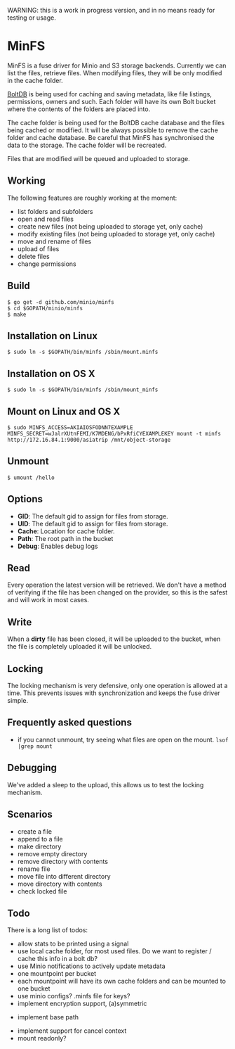 WARNING: this is a work in progress version, and in no means ready for testing or usage.

# MinFS
MinFS is a fuse driver for Minio and S3 storage backends. Currently we can list the files, retrieve files. When modifying files, they will be only modified in the cache folder.

[BoltDB](https://github.com/boltdb/bolt) is being used for caching and saving metadata, like file listings, permissions, owners and such. Each folder will have its own Bolt bucket where the contents of the folders are placed into.

The cache folder is being used for the BoltDB cache database and the files being cached or modified. It will be always possible to remove the cache folder and cache database. Be careful that MinFS has synchronised the data to the storage. The cache folder will be recreated.

Files that are modified will be queued and uploaded to storage.

## Working

The following features are roughly working at the moment:

* list folders and subfolders
* open and read files
* create new files (not being uploaded to storage yet, only cache)
* modify existing files (not being uploaded to storage yet, only cache)
* move and rename of files
* upload of files
* delete files
* change permissions

## Build

```
$ go get -d github.com/minio/minfs
$ cd $GOPATH/minio/minfs
$ make
```

## Installation on Linux

```
$ sudo ln -s $GOPATH/bin/minfs /sbin/mount.minfs
```

## Installation on OS X

```
$ sudo ln -s $GOPATH/bin/minfs /sbin/mount_minfs
```

## Mount on Linux and OS X

```
$ sudo MINFS_ACCESS=AKIAIOSFODNN7EXAMPLE MINFS_SECRET=wJalrXUtnFEMI/K7MDENG/bPxRfiCYEXAMPLEKEY mount -t minfs http://172.16.84.1:9000/asiatrip /mnt/object-storage
```

## Unmount

```
$ umount /hello
```

## Options

* **GID**: The default gid to assign for files from storage.
* **UID**: The default gid to assign for files from storage.
* **Cache**: Location for cache folder.
* **Path**: The root path in the bucket
* **Debug**: Enables debug logs

## Read

Every operation the latest version will be retrieved. We don't have a method of verifying if the file
has been changed on the provider, so this is the safest and will work in most cases.

## Write

When a **dirty** file has been closed, it will be uploaded to the bucket, when the file is 
completely uploaded it will be unlocked.

## Locking

The locking mechanism is very defensive, only one operation is allowed at a time. This prevents
issues with synchronization and keeps the fuse driver simple.

## Frequently asked questions

* if you cannot unmount, try seeing what files are open on the mount. `lsof |grep mount`

## Debugging

We've added a sleep to the upload, this allows us to test the locking mechanism.

## Scenarios

* create a file
* append to a file
* make directory
* remove empty directory 
* remove directory with contents
* rename file
* move file into different directory
* move directory with contents
* check locked file

## Todo

There is a long list of todos:

* allow stats to be printed using a signal
* use local cache folder, for most used files. Do we want to register / cache this info in a bolt db?
* use Minio notifications to actively update metadata 
* one mountpoint per bucket
* each mountpoint will have its own cache folders and can be mounted to one bucket
* use minio configs? .minfs file for keys?
* implement encryption support, (a)symmetric
+ implement base path
* implement support for cancel context
* mount readonly?
